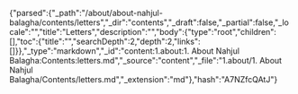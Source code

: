 {"parsed":{"_path":"/about/about-nahjul-balagha/contents/letters","_dir":"contents","_draft":false,"_partial":false,"_locale":"","title":"Letters","description":"","body":{"type":"root","children":[],"toc":{"title":"","searchDepth":2,"depth":2,"links":[]}},"_type":"markdown","_id":"content:1.about:1. About Nahjul Balagha:Contents:letters.md","_source":"content","_file":"1.about/1. About Nahjul Balagha/Contents/letters.md","_extension":"md"},"hash":"A7NZfcQAtJ"}